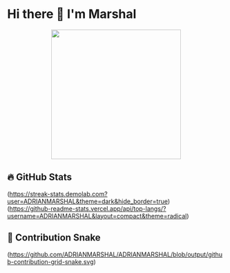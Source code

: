 # Hi there 👋 I'm Marshal

<p align="center">
  <img src="https://media.giphy.com/media/v1.Y2lkPTc5MGI3NjExcDZ5dWYwY2VjZ3V0c2V6dGx4Z2R6eGJ5dWZxbnR2eGZ6dWZ6eGZ6eCZlcD12MV9pbnRlcm5hbF9naWZfYnlfaWQmY3Q9Zw/LMcB8XospGZO8UQq87/giphy.gif" width="300">
</p>

## 🔥 GitHub Stats  
(https://streak-stats.demolab.com?user=ADRIANMARSHAL&theme=dark&hide_border=true)  
(https://github-readme-stats.vercel.app/api/top-langs/?username=ADRIANMARSHAL&layout=compact&theme=radical)  

## 🐍 Contribution Snake  
(https://github.com/ADRIANMARSHAL/ADRIANMARSHAL/blob/output/github-contribution-grid-snake.svg)  
